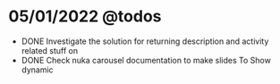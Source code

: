 # 05/01/2022 @todos

- DONE Investigate the solution for returning description and
activity related stuff on
- DONE Check nuka carousel documentation to make slides To Show dynamic
